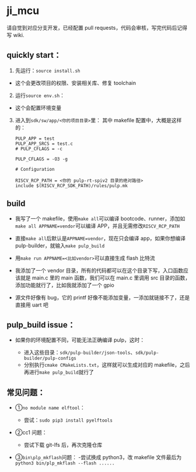 # ji_mcu

请自觉到对应分支开发，已经配置 pull requests，代码会审核，写完代码后记得写 wiki.

## quickly start：

1. 先运行：`source install.sh`

- 这个会更改项目的权限、安装相关库、修复 toolchain

2. 运行`source env.sh`：

- 这个会配置环境变量

3. 进入到`sdk/sw/app/<你的项目目录>`里：
   其中 makefile 配置中，大概是这样的：

   ```
   PULP_APP = test
   PULP_APP_SRCS = test.c
   # PULP_CFLAGS = -c

   PULP_CFLAGS = -O3 -g

   # Configuration

   RISCV_RCP_PATH = <你的 pulp-rt-spiv2 目录的绝对路径>
   include $(RISCV_RCP_SDK_PATH)/rules/pulp.mk
   ```

## build

- 我写了一个 makefile，使用`make all`可以编译 bootcode、runner，添加如`make all APPNAME=vendor`可以编译 APP，并且无需修改`RISCV_RCP_PATH`

- 直接`make all`后默认是`APPNAME=vendor`，现在只会编译 app，如果你想编译 pulp-builder，就输入`make pulp_build`

- 用`make run APPNAME=<比如vendor>`可以直接生成 flash 比特流

- 我添加了一个 vendor 目录，所有的代码都可以在这个目录下写，入口函数应该就是 main.c 里的 main 函数，我们可以在 main.c 里调用 src 目录的函数，添加功能就行了，比如我就添加了一个 gpio

- 源文件好像有 bug，它的 printf 好像不能添加变量，一添加就链接不了，还是直接用 uart 吧

## pulp_build issue：

- 如果你的环境配置不同，可能无法正确编译 pulp，这时：

  - 进入这些目录：`sdk/pulp-builder/json-tools`、`sdk/pulp-builder/pulp-configs`
  - 分别执行`cmake CMakeLists.txt`，这样就可以生成对应的 makefile，之后再进行`make pulp_build`就行了

## 常见问题：

- ①`no module name elftool`：

  - 尝试：`sudo pip3 install pyelftools`

- ②cc1 问题：

  - 尝试下载 git-lfs 后，再次克隆仓库

- ③`bin\plp_mkflash`问题：
  -尝试换成 python3，改 makefile 文件最后为`python3 bin/plp_mkflash --flash ...... `
